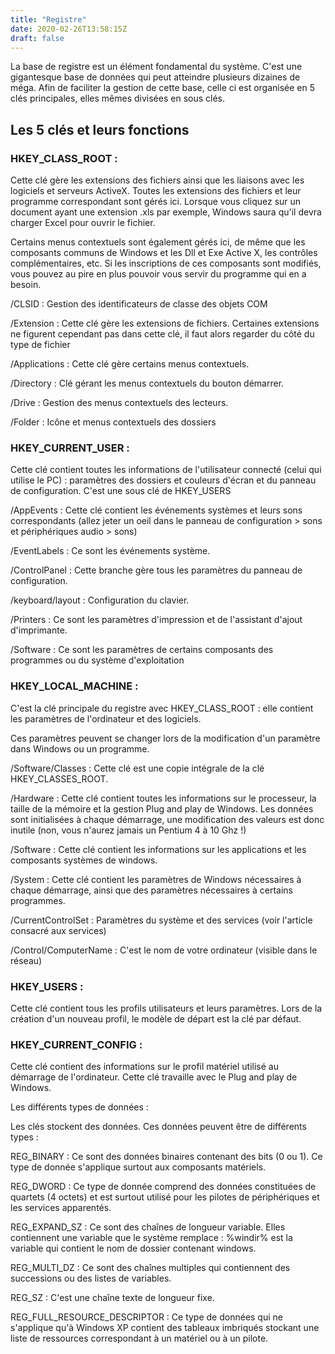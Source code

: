 ```yaml
---
title: "Registre"
date: 2020-02-26T13:58:15Z
draft: false
---
```


La base de registre est un élément fondamental du système. C'est une gigantesque base de données qui peut atteindre plusieurs dizaines de méga. Afin de faciliter la gestion de cette base, celle ci est organisée en 5 clés principales, elles mêmes divisées en sous clés.

## Les 5 clés et leurs fonctions

### HKEY_CLASS_ROOT :

Cette clé gère les extensions des fichiers ainsi que les liaisons avec les logiciels et serveurs ActiveX. Toutes les extensions des fichiers et leur programme correspondant sont gérés ici. Lorsque vous cliquez sur un document ayant une extension .xls par exemple, Windows saura qu'il devra charger Excel pour ouvrir le fichier.

Certains menus contextuels sont également gérés ici, de même que les composants communs de Windows et les Dll et Exe Active X, les contrôles complémentaires, etc. Si les inscriptions de ces composants sont modifiés, vous pouvez au pire en plus pouvoir vous servir du programme qui en a besoin.

/CLSID : Gestion des identificateurs de classe des objets COM

/Extension : Cette clé gère les extensions de fichiers. Certaines extensions ne figurent cependant pas dans cette clé, il faut alors regarder du côté du type de fichier

/Applications : Cette clé gère certains menus contextuels.

/Directory : Clé gérant les menus contextuels du bouton démarrer.

/Drive : Gestion des menus contextuels des lecteurs.

/Folder : Icône et menus contextuels des dossiers

### HKEY_CURRENT_USER :

Cette clé contient toutes les informations de l'utilisateur connecté (celui qui utilise le PC) : paramètres des dossiers et couleurs d'écran et du panneau de configuration. C'est une sous clé de HKEY_USERS

/AppEvents : Cette clé contient les événements systèmes et leurs sons correspondants (allez jeter un oeil dans le panneau de configuration > sons et périphériques audio > sons)

/EventLabels : Ce sont les événements système.

/ControlPanel : Cette branche gère tous les paramètres du panneau de configuration.

/keyboard/layout : Configuration du clavier.

/Printers : Ce sont les paramètres d'impression et de l'assistant d'ajout d'imprimante.

/Software : Ce sont les paramètres de certains composants des programmes ou du système d'exploitation

### HKEY_LOCAL_MACHINE :

C'est la clé principale du registre avec HKEY_CLASS_ROOT : elle contient les paramètres de l'ordinateur et des logiciels.

Ces paramètres peuvent se changer lors de la modification d'un paramètre dans Windows ou un programme.

/Software/Classes : Cette clé est une copie intégrale de la clé HKEY_CLASSES_ROOT.

/Hardware : Cette clé contient toutes les informations sur le processeur, la taille de la mémoire et la gestion Plug and play de Windows. Les données sont initialisées à chaque démarrage, une modification des valeurs est donc inutile (non, vous n'aurez jamais un Pentium 4 à 10 Ghz !)

/Software : Cette clé contient les informations sur les applications et les composants systèmes de windows.

/System : Cette clé contient les paramètres de Windows nécessaires à chaque démarrage, ainsi que des paramètres nécessaires à certains programmes.

/CurrentControlSet : Paramètres du système et des services (voir l'article consacré aux services)

/Control/ComputerName : C'est le nom de votre ordinateur (visible dans le réseau)

### HKEY_USERS :

Cette clé contient tous les profils utilisateurs et leurs paramètres. Lors de la création d'un nouveau profil, le modèle de départ est la clé par défaut.

### HKEY_CURRENT_CONFIG :

Cette clé contient des informations sur le profil matériel utilisé au démarrage de l'ordinateur. Cette clé travaille avec le Plug and play de Windows.

Les différents types de données :

Les clés stockent des données. Ces données peuvent être de différents types :

REG_BINARY : Ce sont des données binaires contenant des bits (0 ou 1). Ce type de donnée s'applique surtout aux composants matériels.

REG_DWORD : Ce type de donnée comprend des données constituées de quartets (4 octets) et est surtout utilisé pour les pilotes de périphériques et les services apparentés.

REG_EXPAND_SZ : Ce sont des chaînes de longueur variable. Elles contiennent une variable que le système remplace : %windir% est la variable qui contient le nom de dossier contenant windows.

REG_MULTI_DZ : Ce sont des chaînes multiples qui contiennent des successions ou des listes de variables.

REG_SZ : C'est une chaîne texte de longueur fixe.

REG_FULL_RESOURCE_DESCRIPTOR : Ce type de données qui ne s'applique qu'à Windows XP contient des tableaux imbriqués stockant une liste de ressources correspondant à un matériel ou à un pilote.
